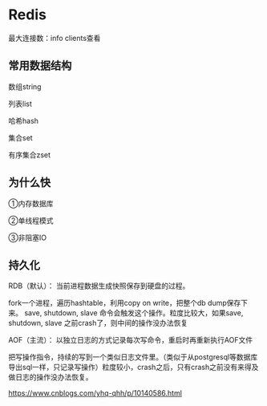 # Redis

最大连接数：info clients查看

## 常用数据结构

数组string

列表list

哈希hash

集合set

有序集合zset

## 为什么快

①内存数据库

②单线程模式

③非阻塞IO

## 持久化

RDB（默认）：  当前进程数据生成快照保存到硬盘的过程。

fork一个进程，遍历hashtable，利用copy on write，把整个db dump保存下来。
save, shutdown, slave 命令会触发这个操作。粒度比较大，如果save, shutdown, slave 之前crash了，则中间的操作没办法恢复

AOF（主流）：  以独立日志的方式记录每次写命令，重启时再重新执行AOF文件 

把写操作指令，持续的写到一个类似日志文件里。（类似于从postgresql等数据库导出sql一样，只记录写操作）粒度较小，crash之后，只有crash之前没有来得及做日志的操作没办法恢复。 

 https://www.cnblogs.com/yhq-qhh/p/10140586.html 